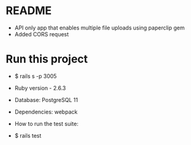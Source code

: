 # README
- API only app that enables multiple file uploads using paperclip gem
- Added CORS request

# Run this project 
- $ rails s -p 3005

* Ruby version - 2.6.3

* Database: PostgreSQL 11

* Dependencies: webpack

* How to run the test suite:
- $ rails test


